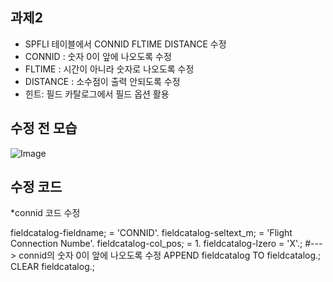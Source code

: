 ## 과제2

- SPFLI 테이블에서 CONNID FLTIME DISTANCE 수정
- CONNID : 숫자 0이 앞에 나오도록 수정
- FLTIME  : 시간이 아니라 숫자로 나오도록 수정
- DISTANCE : 소수점이 출력 안되도록 수정
- 힌트: 필드 카탈로그에서 필드 옵션 활용

## 수정 전 모습
![Image](https://github.com/user-attachments/assets/f2f7268d-c7a4-4a7a-a288-3002346a3746)

## 수정 코드

*connid 코드 수정

 fieldcatalog-fieldname;   = 'CONNID'.
  fieldcatalog-seltext_m;   = 'Flight Connection Numbe'.
  fieldcatalog-col_pos;     = 1.
   fieldcatalog-lzero = 'X'.; #---> connid의 숫자 0이 앞에 나오도록 수정
  APPEND fieldcatalog TO fieldcatalog.;
  CLEAR  fieldcatalog.;


